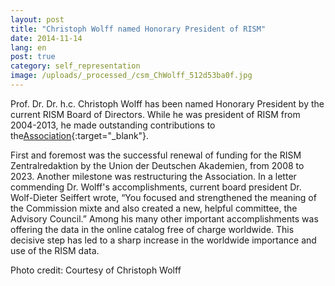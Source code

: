 ```yaml
---
layout: post
title: "Christoph Wolff named Honorary President of RISM"
date: 2014-11-14
lang: en
post: true
category: self_representation
image: /uploads/_processed_/csm_ChWolff_512d53ba0f.jpg
---
```



Prof. Dr. Dr. h.c. Christoph Wolff has been named Honorary President by the current RISM Board of Directors. While he was president of RISM from 2004-2013, he made outstanding contributions to the[Association](http://www.rism.info/en/organisation/the-association.html){:target="_blank"}.

First and foremost was the successful renewal of funding for the RISM Zentralredaktion by the Union der Deutschen Akademien, from 2008 to 2023. Another milestone was restructuring the Association. In a letter commending Dr. Wolff's accomplishments, current board president Dr. Wolf-Dieter Seiffert wrote, “You focused and strengthened the meaning of the Commission mixte and also created a new, helpful committee, the Advisory Council.” Among his many other important accomplishments was offering the data in the online catalog free of charge worldwide. This decisive step has led to a sharp increase in the worldwide importance and use of the RISM data.



Photo credit: Courtesy of Christoph Wolff



<script type="text/javascript">var switchTo5x=true;</script><script type="text/javascript" src="http://w.sharethis.com/button/buttons.js"></script><script type="text/javascript">stLight.options({publisher: "9b601438-1ce1-49d8-bfd7-9cff5df54c17", doNotHash: false, doNotCopy: false, hashAddressBar: false});</script>
